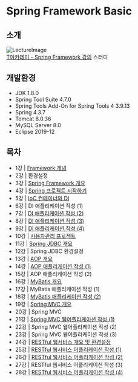 # Spring Framework Basic

## 소개

![LectureImage](https://tacademy.skplanet.com/upload/201710/88.jpg)<br>
[T아카데미 - Spring Framework 강의](https://tacademy.skplanet.com/live/player/onlineLectureDetail.action?seq=88) 스터디

## 개발환경

* JDK 1.8.0
* Spring Tool Suite 4.7.0
* Spring Tools Add-On for Spring Tools 4 3.9.13
* Spring 4.3.7
* Tomcat 8.0.36
* MySQL Server 8.0
* Eclipse 2019-12

## 목차

* 1강 | [Framework 개념](./Lecture%20Note/Lec-01-Framework%20개념.md)<br>
* 2강 | 환경설정<br>
* 3강 | [Spring Framework 개요](./Lecture%20Note/Lec-03-Spring%20프레임워크%20개요.md)<br>
* 4강 | [Spring 프로젝트 시작하기](./Lecture%20Note/Lec-04-Spring%20프로젝트%20시작하기.md)<br>
* 5강 | [IoC 컨테이너와 DI](./Lecture%20Note/Lec-05-IoC%20컨테이너와%20DI.md)
* 6강 | DI 애플리케이션 작성 (1)
* 7강 | [DI 애플리케이션 작성 (2)](./Lecture%20Note/Lec-07-DI%20애플리케이션%20작성%20(2).md)
* 8강 | [DI 애플리케이션 작성 (3)](./Lecture%20Note/Lec-08-DI%20애플리케이션%20작성%20(3).md)
* 9강 | [DI 애플리케이션 작성 (4)](./Lecture%20Note/Lec-09-DI%20애플리케이션%20작성%20(4).md)
* 10강 | [사용자관리 프로젝트](./Lecture%20Note/Lec-10-사용자관리%20프로젝트.md)
* 11강 | [Spring JDBC 개요](./Lecture%20Note/Lec-11-Spring%20JDBC%20개요.md)
* 12강 | Spring JDBC 환경설정
* 13강 | [AOP 개요](./Lecture%20Note/Lec-13-AOP%20개요.md)
* 14강 | [AOP 애플리케이션 작성 (1)](./Lecture%20Note/Lec-14-AOP%20애플리케이션%20작성%20(1).md)
* 15강 | AOP 애플리케이션 작성 (2)
* 16강 | [MyBatis 개요](./Lecture%20Note/Lec-16-MyBatis%20개요.md)
* 17강 | MyBatis 애플리케이션 작성 (1)
* 18강 | [MyBatis 애플리케이션 작성 (2)](./Lecture%20Note/Lec-18-MyBatis%20애플리케이션%20작성%20(2).md)
* 19강 | [Spring MVC 개요](./Lecture%20Note/Lec-19-Spring%20MVC%20개요.md)
* 20강 | Spring MVC 
* 21강 | [Spring MVC 웹어플리케이션 작성 (1)](./Lecture%20Note/Lec-21-Spring%20MVC%20웹애플리케이션%20작성%20(1).md)
* 22강 | Spring MVC 웹어플리케이션 작성 (2)
* 23강 | Spring MVC 웹어플리케이션 작성 (3)
* 24강 | [RESTful 웹서비스 개요 및 환경설정](./Lecture%20Note/Lec-24-RESTful%20웹서비스%20개요%20및%20환경설정.md)
* 25강 | [RESTful 웹서비스 어플리케이션 작성 (1)](./Lecture%20Note/Lec-25-RESTful%20웹서비스%20어플리케이션%20작성%20(1).md)
* 26강 | [RESTful 웹서비스 어플리케이션 작성 (2)](./Lecture%20Note/Lec-26-RESTful%20웹서비스%20어플리케이션%20작성%20(2).md)
* 27강 | RESTful 웹서비스 어플리케이션 작성 (3)
* 28강 | [RESTful 웹서비스 어플리케이션 작성 (4)](./Lecture%20Note/Lec-28-RESTful%20웹서비스%20어플리케이션%20작성%20(4).md)
